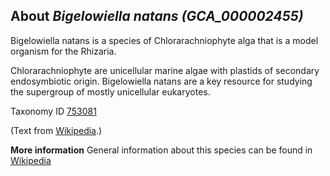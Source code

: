 About *Bigelowiella natans (GCA\_000002455)* 
--------------------------------------------
Bigelowiella natans is a species of Chlorarachniophyte alga that is a model organism for the Rhizaria.

Chlorarachniophyte are unicellular marine algae with plastids of secondary endosymbiotic origin. Bigelowiella natans are a key resource for studying the supergroup of mostly unicellular eukaryotes.


Taxonomy ID [753081](https://www.uniprot.org/taxonomy/753081)

(Text from [Wikipedia](https://en.wikipedia.org/).)

**More information**
General information about this species can be found in [Wikipedia](https://en.wikipedia.org/wiki/Bigelowiella_natans)
